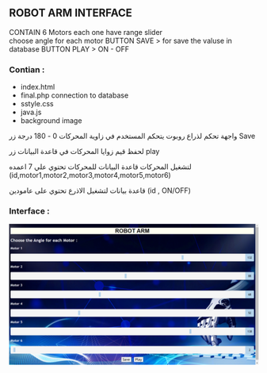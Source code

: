 ROBOT ARM INTERFACE 
--------------------

CONTAIN 6 Motors each one have range slider  
choose angle for each motor
BUTTON SAVE > for save the valuse in database 
BUTTON PLAY > ON - OFF

### Contian : 
* index.html
* final.php 
  connection to database 
* sstyle.css
* java.js 
* background image 

واجهة تحكم لذراع روبوت يتحكم المستخدم في زاوية المحركات 0 - 180 درجة 
زر Save 



لحفظ قيم زوايا المحركات في قاعدة البيانات 
زر play 


لتشغيل المحركات 
قاعدة البيانات للمحركات تحتوي علي 7 اعمده
(id,motor1,motor2,motor3,motor4,motor5,motor6)



قاعدة بيانات لتشغيل الاذرع تحتوي على عامودين 
(id , ON/OFF)

### Interface : 

![](interface.png)
